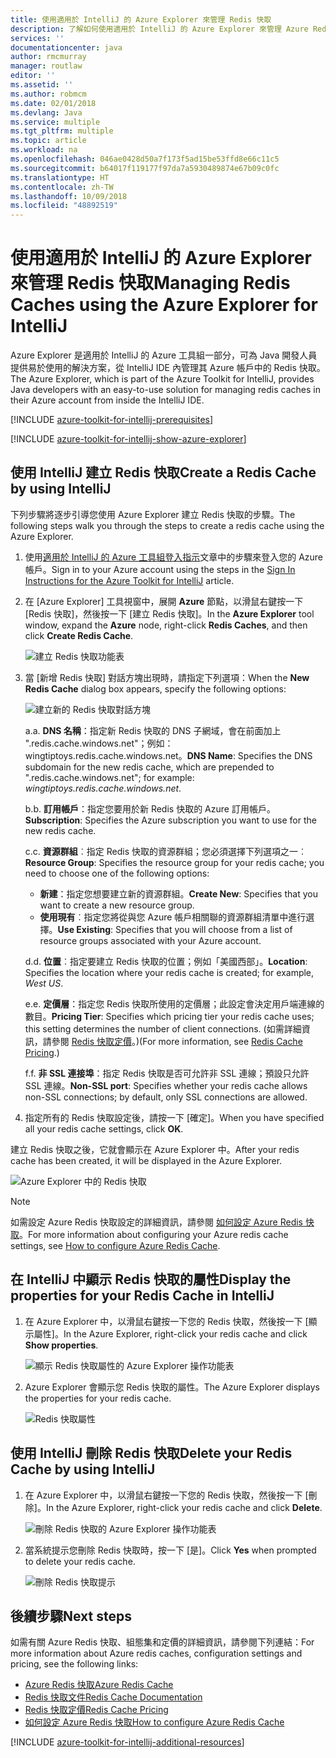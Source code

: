 ```yaml
---
title: 使用適用於 IntelliJ 的 Azure Explorer 來管理 Redis 快取
description: 了解如何使用適用於 IntelliJ 的 Azure Explorer 來管理 Azure Redis 快取。
services: ''
documentationcenter: java
author: rmcmurray
manager: routlaw
editor: ''
ms.assetid: ''
ms.author: robmcm
ms.date: 02/01/2018
ms.devlang: Java
ms.service: multiple
ms.tgt_pltfrm: multiple
ms.topic: article
ms.workload: na
ms.openlocfilehash: 046ae0428d50a7f173f5ad15be53ffd8e66c11c5
ms.sourcegitcommit: b64017f119177f97da7a5930489874e67b09c0fc
ms.translationtype: HT
ms.contentlocale: zh-TW
ms.lasthandoff: 10/09/2018
ms.locfileid: "48892519"
---
```

# <a name="managing-redis-caches-using-the-azure-explorer-for-intellij"></a><span data-ttu-id="891e6-103">使用適用於 IntelliJ 的 Azure Explorer 來管理 Redis 快取</span><span class="sxs-lookup"><span data-stu-id="891e6-103">Managing Redis Caches using the Azure Explorer for IntelliJ</span></span>

<span data-ttu-id="891e6-104">Azure Explorer 是適用於 IntelliJ 的 Azure 工具組一部分，可為 Java 開發人員提供易於使用的解決方案，從 IntelliJ IDE 內管理其 Azure 帳戶中的 Redis 快取。</span><span class="sxs-lookup"><span data-stu-id="891e6-104">The Azure Explorer, which is part of the Azure Toolkit for IntelliJ, provides Java developers with an easy-to-use solution for managing redis caches in their Azure account from inside the IntelliJ IDE.</span></span>

[!INCLUDE [azure-toolkit-for-intellij-prerequisites](../includes/azure-toolkit-for-intellij-prerequisites.md)]

[!INCLUDE [azure-toolkit-for-intellij-show-azure-explorer](../includes/azure-toolkit-for-intellij-show-azure-explorer.md)]

## <a name="create-a-redis-cache-by-using-intellij"></a><span data-ttu-id="891e6-105">使用 IntelliJ 建立 Redis 快取</span><span class="sxs-lookup"><span data-stu-id="891e6-105">Create a Redis Cache by using IntelliJ</span></span>

<span data-ttu-id="891e6-106">下列步驟將逐步引導您使用 Azure Explorer 建立 Redis 快取的步驟。</span><span class="sxs-lookup"><span data-stu-id="891e6-106">The following steps walk you through the steps to create a redis cache using the Azure Explorer.</span></span>

1. <span data-ttu-id="891e6-107">使用[適用於 IntelliJ 的 Azure 工具組登入指示]文章中的步驟來登入您的 Azure 帳戶。</span><span class="sxs-lookup"><span data-stu-id="891e6-107">Sign in to your Azure account using the steps in the [Sign In Instructions for the Azure Toolkit for IntelliJ] article.</span></span>

1. <span data-ttu-id="891e6-108">在 [Azure Explorer] 工具視窗中，展開 **Azure** 節點，以滑鼠右鍵按一下 [Redis 快取]，然後按一下 [建立 Redis 快取]。</span><span class="sxs-lookup"><span data-stu-id="891e6-108">In the **Azure Explorer** tool window, expand the **Azure** node, right-click **Redis Caches**, and then click **Create Redis Cache**.</span></span>

   ![建立 Redis 快取功能表][CR01]

1. <span data-ttu-id="891e6-110">當 [新增 Redis 快取] 對話方塊出現時，請指定下列選項：</span><span class="sxs-lookup"><span data-stu-id="891e6-110">When the **New Redis Cache** dialog box appears, specify the following options:</span></span>

   ![建立新的 Redis 快取對話方塊][CR02]

   <span data-ttu-id="891e6-112">a.</span><span class="sxs-lookup"><span data-stu-id="891e6-112">a.</span></span> <span data-ttu-id="891e6-113">**DNS 名稱**：指定新 Redis 快取的 DNS 子網域，會在前面加上 ".redis.cache.windows.net"；例如：wingtiptoys.redis.cache.windows.net。</span><span class="sxs-lookup"><span data-stu-id="891e6-113">**DNS Name**: Specifies the DNS subdomain for the new redis cache, which are prepended to ".redis.cache.windows.net"; for example: *wingtiptoys.redis.cache.windows.net*.</span></span>

   <span data-ttu-id="891e6-114">b.</span><span class="sxs-lookup"><span data-stu-id="891e6-114">b.</span></span> <span data-ttu-id="891e6-115">**訂用帳戶**：指定您要用於新 Redis 快取的 Azure 訂用帳戶。</span><span class="sxs-lookup"><span data-stu-id="891e6-115">**Subscription**: Specifies the Azure subscription you want to use for the new redis cache.</span></span>

   <span data-ttu-id="891e6-116">c.</span><span class="sxs-lookup"><span data-stu-id="891e6-116">c.</span></span> <span data-ttu-id="891e6-117">**資源群組**︰指定 Redis 快取的資源群組；您必須選擇下列選項之一︰</span><span class="sxs-lookup"><span data-stu-id="891e6-117">**Resource Group**: Specifies the resource group for your redis cache; you need to choose one of the following options:</span></span> 
      * <span data-ttu-id="891e6-118">**新建**：指定您想要建立新的資源群組。</span><span class="sxs-lookup"><span data-stu-id="891e6-118">**Create New**: Specifies that you want to create a new resource group.</span></span> 
      * <span data-ttu-id="891e6-119">**使用現有**︰指定您將從與您 Azure 帳戶相關聯的資源群組清單中進行選擇。</span><span class="sxs-lookup"><span data-stu-id="891e6-119">**Use Existing**: Specifies that you will choose from a list of resource groups associated with your Azure account.</span></span> 

   <span data-ttu-id="891e6-120">d.</span><span class="sxs-lookup"><span data-stu-id="891e6-120">d.</span></span> <span data-ttu-id="891e6-121">**位置**︰指定要建立 Redis 快取的位置；例如「美國西部」。</span><span class="sxs-lookup"><span data-stu-id="891e6-121">**Location**: Specifies the location where your redis cache is created; for example, *West US*.</span></span>

   <span data-ttu-id="891e6-122">e.</span><span class="sxs-lookup"><span data-stu-id="891e6-122">e.</span></span> <span data-ttu-id="891e6-123">**定價層**：指定您 Redis 快取所使用的定價層；此設定會決定用戶端連線的數目。</span><span class="sxs-lookup"><span data-stu-id="891e6-123">**Pricing Tier**: Specifies which pricing tier your redis cache uses; this setting determines the number of client connections.</span></span> <span data-ttu-id="891e6-124">(如需詳細資訊，請參閱 [Redis 快取定價]。)</span><span class="sxs-lookup"><span data-stu-id="891e6-124">(For more information, see [Redis Cache Pricing].)</span></span>

   <span data-ttu-id="891e6-125">f.</span><span class="sxs-lookup"><span data-stu-id="891e6-125">f.</span></span> <span data-ttu-id="891e6-126">**非 SSL 連接埠**：指定 Redis 快取是否可允許非 SSL 連線；預設只允許 SSL 連線。</span><span class="sxs-lookup"><span data-stu-id="891e6-126">**Non-SSL port**: Specifies whether your redis cache allows non-SSL connections; by default, only SSL connections are allowed.</span></span>

1. <span data-ttu-id="891e6-127">指定所有的 Redis 快取設定後，請按一下 [確定]。</span><span class="sxs-lookup"><span data-stu-id="891e6-127">When you have specified all your redis cache settings, click **OK**.</span></span>

<span data-ttu-id="891e6-128">建立 Redis 快取之後，它就會顯示在 Azure Explorer 中。</span><span class="sxs-lookup"><span data-stu-id="891e6-128">After your redis cache has been created, it will be displayed in the Azure Explorer.</span></span>

   ![Azure Explorer 中的 Redis 快取][CR03]

> [!NOTE]
>
> <span data-ttu-id="891e6-130">如需設定 Azure Redis 快取設定的詳細資訊，請參閱 [如何設定 Azure Redis 快取]。</span><span class="sxs-lookup"><span data-stu-id="891e6-130">For more information about configuring your Azure redis cache settings, see [How to configure Azure Redis Cache].</span></span>
>

## <a name="display-the-properties-for-your-redis-cache-in-intellij"></a><span data-ttu-id="891e6-131">在 IntelliJ 中顯示 Redis 快取的屬性</span><span class="sxs-lookup"><span data-stu-id="891e6-131">Display the properties for your Redis Cache in IntelliJ</span></span>

1. <span data-ttu-id="891e6-132">在 Azure Explorer 中，以滑鼠右鍵按一下您的 Redis 快取，然後按一下 [顯示屬性]。</span><span class="sxs-lookup"><span data-stu-id="891e6-132">In the Azure Explorer, right-click your redis cache and click **Show properties**.</span></span>

   ![顯示 Redis 快取屬性的 Azure Explorer 操作功能表][SP01]

1. <span data-ttu-id="891e6-134">Azure Explorer 會顯示您 Redis 快取的屬性。</span><span class="sxs-lookup"><span data-stu-id="891e6-134">The Azure Explorer displays the properties for your redis cache.</span></span>

   ![Redis 快取屬性][SP02]

## <a name="delete-your-redis-cache-by-using-intellij"></a><span data-ttu-id="891e6-136">使用 IntelliJ 刪除 Redis 快取</span><span class="sxs-lookup"><span data-stu-id="891e6-136">Delete your Redis Cache by using IntelliJ</span></span>

1. <span data-ttu-id="891e6-137">在 Azure Explorer 中，以滑鼠右鍵按一下您的 Redis 快取，然後按一下 [刪除]。</span><span class="sxs-lookup"><span data-stu-id="891e6-137">In the Azure Explorer, right-click your redis cache and click **Delete**.</span></span>

   ![刪除 Redis 快取的 Azure Explorer 操作功能表][DE01]

1. <span data-ttu-id="891e6-139">當系統提示您刪除 Redis 快取時，按一下 [是]。</span><span class="sxs-lookup"><span data-stu-id="891e6-139">Click **Yes** when prompted to delete your redis cache.</span></span>

   ![刪除 Redis 快取提示][DE02]

## <a name="next-steps"></a><span data-ttu-id="891e6-141">後續步驟</span><span class="sxs-lookup"><span data-stu-id="891e6-141">Next steps</span></span>

<span data-ttu-id="891e6-142">如需有關 Azure Redis 快取、組態集和定價的詳細資訊，請參閱下列連結：</span><span class="sxs-lookup"><span data-stu-id="891e6-142">For more information about Azure redis caches, configuration settings and pricing, see the following links:</span></span>

* <span data-ttu-id="891e6-143">[Azure Redis 快取]</span><span class="sxs-lookup"><span data-stu-id="891e6-143">[Azure Redis Cache]</span></span>
* <span data-ttu-id="891e6-144">[Redis 快取文件]</span><span class="sxs-lookup"><span data-stu-id="891e6-144">[Redis Cache Documentation]</span></span>
* <span data-ttu-id="891e6-145">[Redis 快取定價]</span><span class="sxs-lookup"><span data-stu-id="891e6-145">[Redis Cache Pricing]</span></span>
* <span data-ttu-id="891e6-146">[如何設定 Azure Redis 快取]</span><span class="sxs-lookup"><span data-stu-id="891e6-146">[How to configure Azure Redis Cache]</span></span>

[!INCLUDE [azure-toolkit-for-intellij-additional-resources](../includes/azure-toolkit-for-intellij-additional-resources.md)]

<!-- URL List -->

[Redis 快取定價]: https://azure.microsoft.com/pricing/details/cache/
[Redis Cache Pricing]: https://azure.microsoft.com/pricing/details/cache/
[Azure Redis 快取]: https://azure.microsoft.com/services/cache/
[Azure Redis Cache]: https://azure.microsoft.com/services/cache/
[Redis 快取文件]: /azure/redis-cache
[Redis Cache Documentation]: /azure/redis-cache
[如何設定 Azure Redis 快取]: /azure/redis-cache/cache-configure
[How to configure Azure Redis Cache]: /azure/redis-cache/cache-configure
[適用於 IntelliJ 的 Azure 工具組登入指示]: ./azure-toolkit-for-intellij-sign-in-instructions.md
[Sign In Instructions for the Azure Toolkit for IntelliJ]: ./azure-toolkit-for-intellij-sign-in-instructions.md

<!-- IMG List -->

[CR01]: media/azure-toolkit-for-intellij-managing-redis-caches-using-azure-explorer/CR01.png
[CR02]: media/azure-toolkit-for-intellij-managing-redis-caches-using-azure-explorer/CR02.png
[CR03]: media/azure-toolkit-for-intellij-managing-redis-caches-using-azure-explorer/CR03.png

[SP01]: media/azure-toolkit-for-intellij-managing-redis-caches-using-azure-explorer/SP01.png
[SP02]: media/azure-toolkit-for-intellij-managing-redis-caches-using-azure-explorer/SP02.png

[DE01]: media/azure-toolkit-for-intellij-managing-redis-caches-using-azure-explorer/DE01.png
[DE02]: media/azure-toolkit-for-intellij-managing-redis-caches-using-azure-explorer/DE02.png

